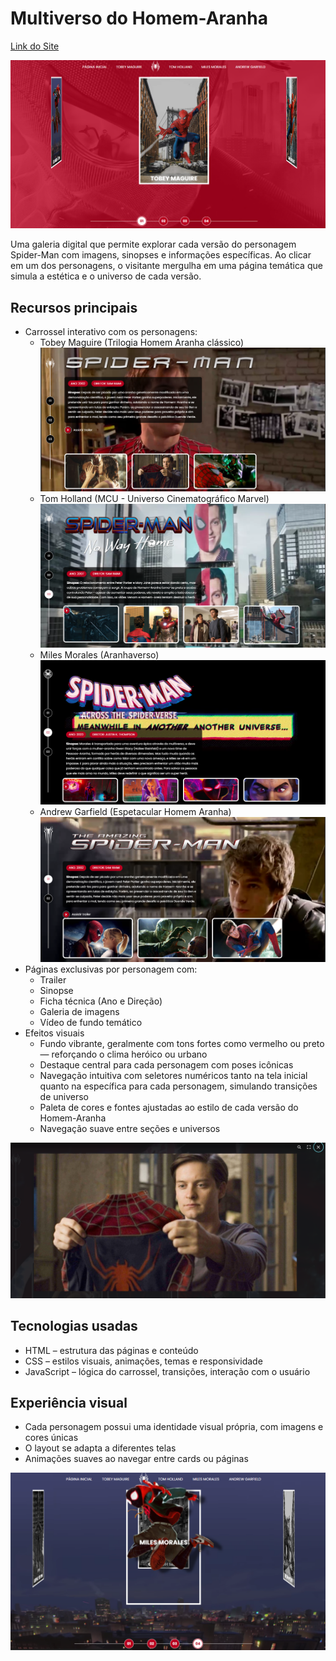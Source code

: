 # Multiverso do Homem-Aranha

[Link do Site](https://gustavopereira-dev.github.io/Bootcamp_RiHappy_Front-end/spider-man-multiverses)

![Site](image.png)

Uma galeria digital que permite explorar cada versão do personagem Spider-Man com imagens, sinopses e informações específicas. Ao clicar em um dos personagens, o visitante mergulha em uma página temática que simula a estética e o universo de cada versão.

## Recursos principais
- Carrossel interativo com os personagens:
  - Tobey Maguire (Trilogia Homem Aranha clássico)
![Tobey Maguire](image-1.png)  
  - Tom Holland (MCU - Universo Cinematográfico Marvel)
![Tom Holland](image-2.png)  
  - Miles Morales (Aranhaverso)
![Miles Morales](image-3.png)
  - Andrew Garfield (Espetacular Homem Aranha)
![Andrew Garfield](image-4.png)
- Páginas exclusivas por personagem com:
  - Trailer
  - Sinopse
  - Ficha técnica (Ano e Direção)
  - Galeria de imagens
  - Vídeo de fundo temático
- Efeitos visuais
  - Fundo vibrante, geralmente com tons fortes como vermelho ou preto — reforçando o clima heróico ou urbano
  - Destaque central para cada personagem com poses icônicas
  - Navegação intuitiva com seletores numéricos tanto na tela inicial quanto na específica para cada personagem, simulando transições de universo
  -  Paleta de cores e fontes ajustadas ao estilo de cada versão do Homem-Aranha
  - Navegação suave entre seções e universos

![Interação com imagens](image-5.png)

## Tecnologias usadas
- HTML – estrutura das páginas e conteúdo
- CSS – estilos visuais, animações, temas e responsividade
- JavaScript – lógica do carrossel, transições, interação com o usuário

## Experiência visual
- Cada personagem possui uma identidade visual própria, com imagens e cores únicas
- O layout se adapta a diferentes telas
- Animações suaves ao navegar entre cards ou páginas

![Interação com cards](image-6.png)